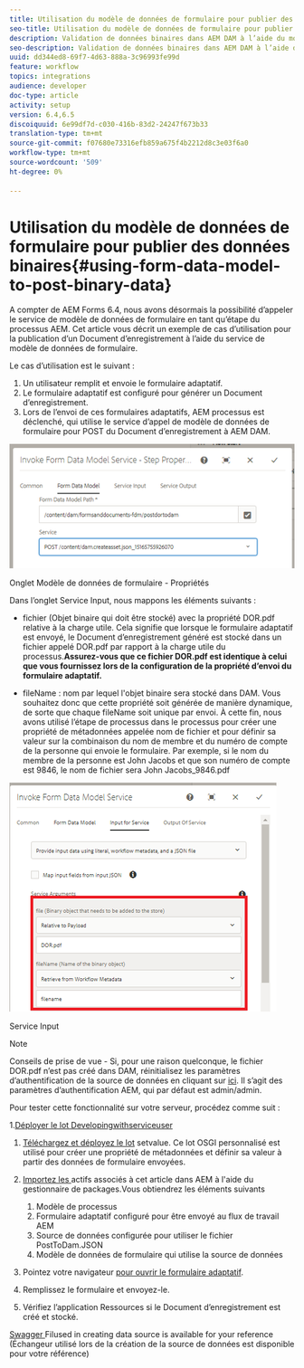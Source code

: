 ```yaml
---
title: Utilisation du modèle de données de formulaire pour publier des données binaires
seo-title: Utilisation du modèle de données de formulaire pour publier des données binaires
description: Validation de données binaires dans AEM DAM à l’aide du modèle de données de formulaire
seo-description: Validation de données binaires dans AEM DAM à l’aide du modèle de données de formulaire
uuid: dd344ed8-69f7-4d63-888a-3c96993fe99d
feature: workflow
topics: integrations
audience: developer
doc-type: article
activity: setup
version: 6.4,6.5
discoiquuid: 6e99df7d-c030-416b-83d2-24247f673b33
translation-type: tm+mt
source-git-commit: f07680e73316efb859a675f4b2212d8c3e03f6a0
workflow-type: tm+mt
source-wordcount: '509'
ht-degree: 0%

---
```



# Utilisation du modèle de données de formulaire pour publier des données binaires{#using-form-data-model-to-post-binary-data}

A compter de AEM Forms 6.4, nous avons désormais la possibilité d’appeler le service de modèle de données de formulaire en tant qu’étape du processus AEM. Cet article vous décrit un exemple de cas d’utilisation pour la publication d’un Document d’enregistrement à l’aide du service de modèle de données de formulaire.

Le cas d’utilisation est le suivant :

1. Un utilisateur remplit et envoie le formulaire adaptatif.
1. Le formulaire adaptatif est configuré pour générer un Document d’enregistrement.
1. Lors de l’envoi de ces formulaires adaptatifs, AEM processus est déclenché, qui utilise le service d’appel de modèle de données de formulaire pour POST du Document d’enregistrement à AEM DAM.

![posttodam](assets/posttodamshot1.png)

Onglet Modèle de données de formulaire - Propriétés

Dans l’onglet Service Input, nous mappons les éléments suivants :

* fichier (Objet binaire qui doit être stocké) avec la propriété DOR.pdf relative à la charge utile. Cela signifie que lorsque le formulaire adaptatif est envoyé, le Document d’enregistrement généré est stocké dans un fichier appelé DOR.pdf par rapport à la charge utile du processus.**Assurez-vous que ce fichier DOR.pdf est identique à celui que vous fournissez lors de la configuration de la propriété d’envoi du formulaire adaptatif.**

* fileName : nom par lequel l&#39;objet binaire sera stocké dans DAM. Vous souhaitez donc que cette propriété soit générée de manière dynamique, de sorte que chaque fileName soit unique par envoi. À cette fin, nous avons utilisé l’étape de processus dans le processus pour créer une propriété de métadonnées appelée nom de fichier et pour définir sa valeur sur la combinaison du nom de membre et du numéro de compte de la personne qui envoie le formulaire. Par exemple, si le nom du membre de la personne est John Jacobs et que son numéro de compte est 9846, le nom de fichier sera John Jacobs_9846.pdf

![fdmserviceinput](assets/fdminputservice.png)

Service Input

>[!NOTE]
>
>Conseils de prise de vue - Si, pour une raison quelconque, le fichier DOR.pdf n’est pas créé dans DAM, réinitialisez les paramètres d’authentification de la source de données en cliquant sur [ici](http://localhost:4502/mnt/overlay/fd/fdm/gui/components/admin/fdmcloudservice/properties.html?item=%2Fconf%2Fglobal%2Fsettings%2Fcloudconfigs%2Ffdm%2Fpostdortodam). Il s’agit des paramètres d’authentification AEM, qui par défaut est admin/admin.

Pour tester cette fonctionnalité sur votre serveur, procédez comme suit :

1.[Déployer le lot Developingwithserviceuser](/help/forms/assets/common-osgi-bundles/DevelopingWithServiceUser.jar)

1. [Téléchargez et déployez le lot](/help/forms/assets/common-osgi-bundles/SetValueApp.core-1.0-SNAPSHOT.jar) setvalue. Ce lot OSGI personnalisé est utilisé pour créer une propriété de métadonnées et définir sa valeur à partir des données de formulaire envoyées.

1. [Importez les ](assets/postdortodam.zip) actifs associés à cet article dans AEM à l&#39;aide du gestionnaire de packages.Vous obtiendrez les éléments suivants

   1. Modèle de processus
   1. Formulaire adaptatif configuré pour être envoyé au flux de travail AEM
   1. Source de données configurée pour utiliser le fichier PostToDam.JSON
   1. Modèle de données de formulaire qui utilise la source de données

1. Pointez votre navigateur [pour ouvrir le formulaire adaptatif](http://localhost:4502/content/dam/formsanddocuments/helpx/timeoffrequestform/jcr:content?wcmmode=disabled).
1. Remplissez le formulaire et envoyez-le.
1. Vérifiez l’application Ressources si le Document d’enregistrement est créé et stocké.


[Swagger ](http://localhost:4502/conf/global/settings/cloudconfigs/fdm/postdortodam/jcr:content/swaggerFile) Filused in creating data source is available for your reference (Échangeur utilisé lors de la création de la source de données est disponible pour votre référence)
